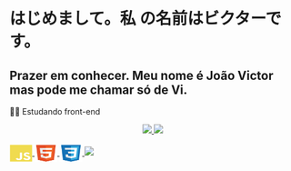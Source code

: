 
<h1>はじめまして。私 の名前はビクターです。</h1>

<h2>Prazer em conhecer. Meu nome é João Victor mas pode me chamar só de Vi.</h2>

👨‍💻 Estudando front-end

<div align="center" display="inline">
  <a href="https://github.com/victorrgalvao">
  <img height="180em" src="https://github-readme-stats.vercel.app/api?username=victorrgalvao&show_icons=true&theme=tokyonight&include_all_commits=true&count_private=true"/>
  <img  height="180em" src="https://github-readme-stats.vercel.app/api/top-langs/?username=victorrgalvao&layout=compact&langs_count=7&theme=tokyonight"/>
</div>
        
        
<div style="display: inline_block"><br>
  <img align="center" alt="Rafa-Js" height="30" width="40" src="https://raw.githubusercontent.com/devicons/devicon/master/icons/javascript/javascript-plain.svg">
  <img align="center" alt="Rafa-HTML" height="30" width="40" src="https://raw.githubusercontent.com/devicons/devicon/master/icons/html5/html5-original.svg">
  <img align="center" alt="Rafa-CSS" height="30" width="40" src="https://raw.githubusercontent.com/devicons/devicon/master/icons/css3/css3-original.svg">
  <img src="https://i.pinimg.com/originals/54/19/b2/5419b2aed8c7b38001171d2f190ab8dc.gif">
          </div>
        <br>
        
        
   



 

